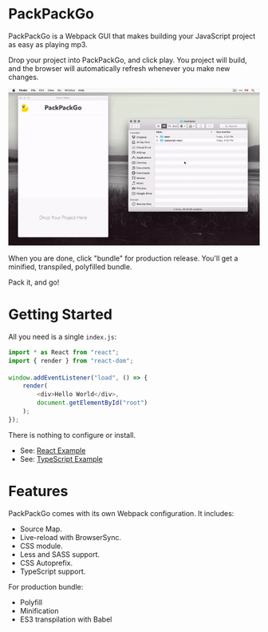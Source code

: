 # PackPackGo

PackPackGo is a Webpack GUI that makes building your JavaScript project as easy as playing mp3.

Drop your project into PackPackGo, and click play. You project will build, and the browser will automatically refresh whenever you make new changes.

![](doc/packpackgo-demo.gif)

When you are done, click "bundle" for production release. You'll get a minified, transpiled, polyfilled bundle.

Pack it, and go!

# Getting Started

All you need is a single `index.js`:

```js
import * as React from "react";
import { render } from "react-dom";

window.addEventListener("load", () => {
	render(
		<div>Hello World</div>,
		document.getElementById("root")
	);
});
```

There is nothing to configure or install.

+ See: [React Example](examples/react)
+ See: [TypeScript Example](examples/react)

# Features

PackPackGo comes with its own Webpack configuration. It includes:

+ Source Map.
+ Live-reload with BrowserSync.
+ CSS module.
+ Less and SASS support.
+ CSS Autoprefix.
+ TypeScript support.

For production bundle:

+ Polyfill
+ Minification
+ ES3 transpilation with Babel